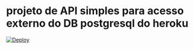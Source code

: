 # projeto de API simples para acesso externo do DB postgresql do heroku

[![Deploy](https://www.herokucdn.com/deploy/button.svg)](https://heroku.com/deploy?template=https://github.com/erickythierry/postgresAPI)
